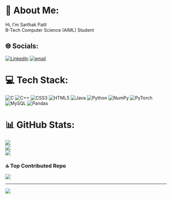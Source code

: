 # 💫 About Me:
 Hi, I'm  Sarthak Patil<br>
 B-Tech Computer Science (AIML) Student

## 🌐 Socials:
[![LinkedIn](https://img.shields.io/badge/LinkedIn-%230077B5.svg?logo=linkedin&logoColor=white)](https://linkedin.com/in/https://www.linkedin.com/in/sarthak-patil-49935b356/) [![email](https://img.shields.io/badge/Email-D14836?logo=gmail&logoColor=white)](mailto:sarthakpatil4455@gmail.com) 

# 💻 Tech Stack:
![C](https://img.shields.io/badge/c-%2300599C.svg?style=for-the-badge&logo=c&logoColor=white) ![C++](https://img.shields.io/badge/c++-%2300599C.svg?style=for-the-badge&logo=c%2B%2B&logoColor=white) ![CSS3](https://img.shields.io/badge/css3-%231572B6.svg?style=for-the-badge&logo=css3&logoColor=white) ![HTML5](https://img.shields.io/badge/html5-%23E34F26.svg?style=for-the-badge&logo=html5&logoColor=white) ![Java](https://img.shields.io/badge/java-%23ED8B00.svg?style=for-the-badge&logo=openjdk&logoColor=white) ![Python](https://img.shields.io/badge/python-3670A0?style=for-the-badge&logo=python&logoColor=ffdd54) ![NumPy](https://img.shields.io/badge/numpy-%23013243.svg?style=for-the-badge&logo=numpy&logoColor=white) ![PyTorch](https://img.shields.io/badge/PyTorch-%23EE4C2C.svg?style=for-the-badge&logo=PyTorch&logoColor=white) ![MySQL](https://img.shields.io/badge/mysql-4479A1.svg?style=for-the-badge&logo=mysql&logoColor=white) ![Pandas](https://img.shields.io/badge/pandas-%23150458.svg?style=for-the-badge&logo=pandas&logoColor=white)
# 📊 GitHub Stats:
![](https://github-readme-stats.vercel.app/api?username=sarthak380&theme=bear&hide_border=false&include_all_commits=true&count_private=false)<br/>
![](https://nirzak-streak-stats.vercel.app/?user=sarthak380&theme=bear&hide_border=false)<br/>
![](https://github-readme-stats.vercel.app/api/top-langs/?username=sarthak380&theme=bear&hide_border=false&include_all_commits=true&count_private=false&layout=compact)

### 🔝 Top Contributed Repo
![](https://github-contributor-stats.vercel.app/api?username=sarthak380&limit=5&theme=codeSTACKr&combine_all_yearly_contributions=true)

---
[![](https://visitcount.itsvg.in/api?id=sarthak380&icon=0&color=0)](https://visitcount.itsvg.in)

<!-- Proudly created with GPRM ( https://gprm.itsvg.in ) -->
